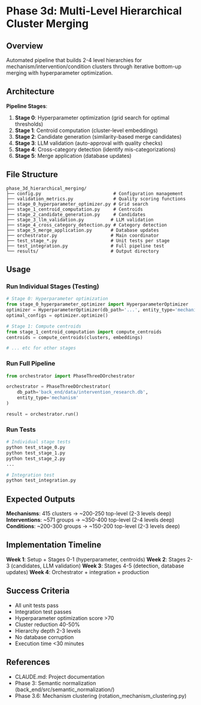 # Phase 3d: Multi-Level Hierarchical Cluster Merging

## Overview

Automated pipeline that builds 2-4 level hierarchies for mechanism/intervention/condition clusters through iterative bottom-up merging with hyperparameter optimization.

## Architecture

**Pipeline Stages**:
1. **Stage 0**: Hyperparameter optimization (grid search for optimal thresholds)
2. **Stage 1**: Centroid computation (cluster-level embeddings)
3. **Stage 2**: Candidate generation (similarity-based merge candidates)
4. **Stage 3**: LLM validation (auto-approval with quality checks)
5. **Stage 4**: Cross-category detection (identify mis-categorizations)
6. **Stage 5**: Merge application (database updates)

## File Structure

```
phase_3d_hierarchical_merging/
├── config.py                           # Configuration management
├── validation_metrics.py               # Quality scoring functions
├── stage_0_hyperparameter_optimizer.py # Grid search
├── stage_1_centroid_computation.py     # Centroids
├── stage_2_candidate_generation.py     # Candidates
├── stage_3_llm_validation.py          # LLM validation
├── stage_4_cross_category_detection.py # Category detection
├── stage_5_merge_application.py       # Database updates
├── orchestrator.py                    # Main coordinator
├── test_stage_*.py                    # Unit tests per stage
├── test_integration.py                # Full pipeline test
└── results/                           # Output directory
```

## Usage

### Run Individual Stages (Testing)

```python
# Stage 0: Hyperparameter optimization
from stage_0_hyperparameter_optimizer import HyperparameterOptimizer
optimizer = HyperparameterOptimizer(db_path='...', entity_type='mechanism')
optimal_configs = optimizer.optimize()

# Stage 1: Compute centroids
from stage_1_centroid_computation import compute_centroids
centroids = compute_centroids(clusters, embeddings)

# ... etc for other stages
```

### Run Full Pipeline

```python
from orchestrator import PhaseThreeDOrchestrator

orchestrator = PhaseThreeDOrchestrator(
    db_path='back_end/data/intervention_research.db',
    entity_type='mechanism'
)

result = orchestrator.run()
```

### Run Tests

```bash
# Individual stage tests
python test_stage_0.py
python test_stage_1.py
python test_stage_2.py
...

# Integration test
python test_integration.py
```

## Expected Outputs

**Mechanisms**: 415 clusters → ~200-250 top-level (2-3 levels deep)
**Interventions**: ~571 groups → ~350-400 top-level (2-4 levels deep)
**Conditions**: ~200-300 groups → ~150-200 top-level (2-3 levels deep)

## Implementation Timeline

**Week 1**: Setup + Stages 0-1 (hyperparameter, centroids)
**Week 2**: Stages 2-3 (candidates, LLM validation)
**Week 3**: Stages 4-5 (detection, database updates)
**Week 4**: Orchestrator + integration + production

## Success Criteria

- All unit tests pass
- Integration test passes
- Hyperparameter optimization score >70
- Cluster reduction 40-50%
- Hierarchy depth 2-3 levels
- No database corruption
- Execution time <30 minutes

## References

- CLAUDE.md: Project documentation
- Phase 3: Semantic normalization (back_end/src/semantic_normalization/)
- Phase 3.6: Mechanism clustering (rotation_mechanism_clustering.py)
